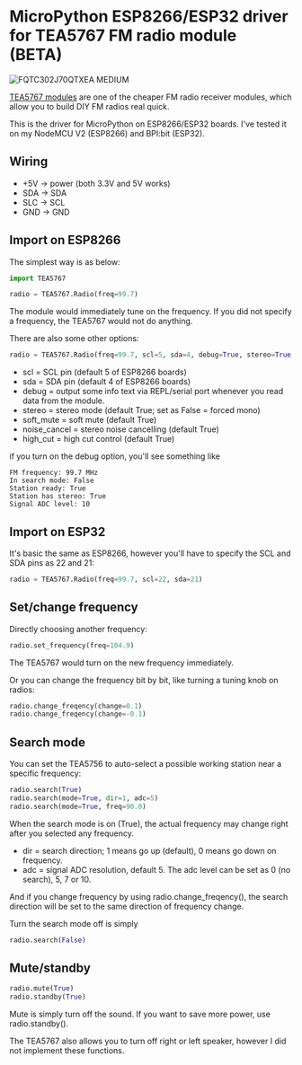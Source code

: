 # MicroPython ESP8266/ESP32 driver for TEA5767 FM radio module (BETA)

![FQTC302J70QTXEA MEDIUM](https://user-images.githubusercontent.com/44191076/64347645-d7d66f00-d026-11e9-87b5-4ae21e6115e9.jpg)

[TEA5767 modules](https://www.sparkfun.com/datasheets/Wireless/General/TEA5767.pdf) are one of the cheaper FM radio receiver modules, which allow you to build DIY FM radios real quick.

This is the driver for MicroPython on ESP8266/ESP32 boards. I've tested it on my NodeMCU V2 (ESP8266) and BPI:bit (ESP32).

## Wiring

* +5V -> power (both 3.3V and 5V works)
* SDA -> SDA
* SLC -> SCL
* GND -> GND

## Import on ESP8266

The simplest way is as below:

```python
import TEA5767

radio = TEA5767.Radio(freq=99.7)
```

The module would immediately tune on the frequency. If you did not specify a frequency, the TEA5767 would not do anything.

There are also some other options:

```python
radio = TEA5767.Radio(freq=99.7, scl=5, sda=4, debug=True, stereo=True, soft_mute=True, noise_cancel=True, high_cut=True)
```

* scl = SCL pin (default 5 of ESP8266 boards)
* sda = SDA pin (default 4 of ESP8266 boards)
* debug = output some info text via REPL/serial port whenever you read data from the module.
* stereo = stereo mode (default True; set as False = forced mono)
* soft_mute = soft mute (default True)
* noise_cancel = stereo noise cancelling (default True)
* high_cut = high cut control (default True)

if you turn on the debug option, you'll see something like

```
FM frequency: 99.7 MHz
In search mode: False
Station ready: True
Station has stereo: True
Signal ADC level: 10
```

## Import on ESP32

It's basic the same as ESP8266, however you'll have to specify the SCL and SDA pins as 22 and 21:

```python
radio = TEA5767.Radio(freq=99.7, scl=22, sda=21)
```
## Set/change frequency

Directly choosing another frequency:

```python
radio.set_frequency(freq=104.9)
```

The TEA5767 would turn on the new frequency immediately.

Or you can change the frequency bit by bit, like turning a tuning knob on radios:

```python
radio.change_freqency(change=0.1)
radio.change_freqency(change=-0.1)
```

## Search mode

You can set the TEA5756 to auto-select a possible working station near a specific frequency:

```python
radio.search(True)
radio.search(mode=True, dir=1, adc=5)
radio.search(mode=True, freq=90.0)
```

When the search mode is on (True), the actual frequency may change right after you selected any frequency.

* dir = search direction; 1 means go up (default), 0 means go down on frequency.
* adc = signal ADC resolution, default 5. The adc level can be set as 0 (no search), 5, 7 or 10.

And if you change frequency by using radio.change_freqency(), the search direction will be set to the same direction of frequency change.

Turn the search mode off is simply

```python
radio.search(False)
```

## Mute/standby

```python
radio.mute(True)
radio.standby(True)
```

Mute is simply turn off the sound. If you want to save more power, use radio.standby().

The TEA5767 also allows you to turn off right or left speaker, however I did not implement these functions.
